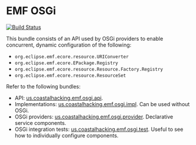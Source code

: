 
# EMF OSGi

[![Build Status](https://travis-ci.org/CoastalHacking/emf-osgi.svg?branch=master)](https://travis-ci.org/CoastalHacking/emf-osgi)

This bundle consists of an API used by OSGi providers to enable concurrent, dynamic configuration of the following:

* `org.eclipse.emf.ecore.resource.URIConverter`
* `org.eclipse.emf.ecore.EPackage.Registry`
* `org.eclipse.emf.ecore.resource.Resource.Factory.Registry`
* `org.eclipse.emf.ecore.resource.ResourceSet`

Refer to the following bundles:

* API: [us.coastalhacking.emf.osgi.api](us.coastalhacking.emf.osgi.api/README.md).
* Implementations: [us.coastalhacking.emf.osgi.impl](us.coastalhacking.emf.osgi.impl/README.md). Can be used without OSGi.
* OSGi providers: [us.coastalhacking.emf.osgi.provider](us.coastalhacking.emf.osgi.provider/README.md). Declarative service components.
* OSGi integration tests: [us.coastalhacking.emf.osgi.test](us.coastalhacking.emf.osgi.test). Useful to see how to individually configure components.
